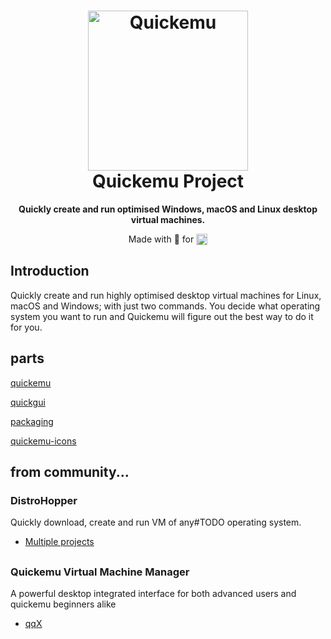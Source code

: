 
<h1 align="center">
  <img src="https://raw.githubusercontent.com/quickemu-project/quickemu/master/.github/logo.png" alt="Quickemu" width="256" />
  <br />
  Quickemu Project
</h1>

<p align="center"><b>Quickly create and run optimised Windows, macOS and Linux desktop virtual machines.</b></p>
<p align="center">Made with 💝 for <img src="https://raw.githubusercontent.com/quickemu-project/quickemu/master/.github/tux.png" align="top" width="18" /></p>

## Introduction

Quickly create and run highly optimised desktop virtual machines for
Linux, macOS and Windows; with just two commands. You decide what
operating system you want to run and Quickemu will figure out the best
way to do it for you.

## parts

[quickemu](https://github.com/quickemu-project/quickemu)

[quickgui](https://github.com/quickemu-project/quickgui)

[packaging](https://github.com/quickemu-project/packaging)

[quickemu-icons](https://github.com/quickemu-project/quickemu-icons)

## from community...

### DistroHopper
Quickly download, create and run VM of any#TODO operating system.
 - [Multiple projects](https://github.com/oSoWoSo/DistroHopper)

##

### Quickemu Virtual Machine Manager
A powerful desktop integrated interface for both advanced users and quickemu beginners alike
 - [qqX](https://github.com/TuxVinyards/qqX)
